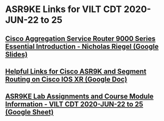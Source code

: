 # ASR9KE Links for VILT CDT 2020-JUN-22 to 25

## [Cisco Aggregation Service Router 9000 Series Essential Introduction - Nicholas Riegel (Google Slides)](https://docs.google.com/presentation/d/1w9LrlNG2uTqv4luL4j-QKC-NzdTzOjK98GMleIzNH4k/edit?usp=sharing)

## [Helpful Links for Cisco ASR9K and Segment Routing on Cisco IOS XR (Google Doc)](https://docs.google.com/document/d/1RFZEV2qxnsR05hWsKrO9dyimbteiWZRqAUyQdQ4PqZE/edit?usp=sharing)

## [ASR9KE Lab Assignments and Course Module Information - VILT CDT 2020-JUN-22 to 25 (Google Sheet)](https://docs.google.com/spreadsheets/d/1e3NrpH-js6jAn1O7wC4d49IwqhisQQtG3XW7IEEqvFY/edit?usp=sharing)
